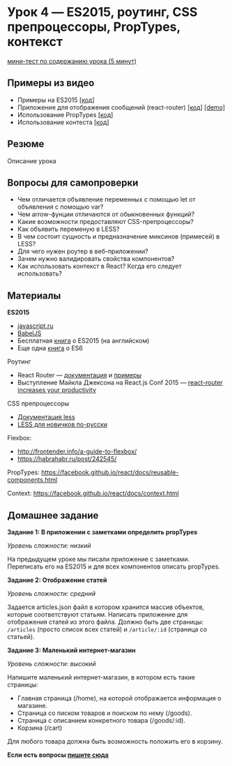# Урок 4 — ES2015, роутинг, CSS препроцессоры, PropTypes, контекст

[мини-тест по содержанию урока (5 минут)](http://itsquiz.com/activations/56c577d4701130e767e3e48d?ref=reactjs-essential)

## Примеры из видео

 - Примеры на ES2015 [[код]](/04-routing-and-es6/01-es6)
 - Приложение для отображения сообщений (react-router) [[код]](/04-routing-and-es6/02-routing) [[demo]](/04-routing-and-es6/01-es6)
 - Использование PropTypes [[код]](/04-routing-and-es6/03-proptypes)
 - Использование контеста [[код]](/04-routing-and-es6/04-context)

## Резюме

Описание урока

## Вопросы для самопроверки

 - Чем отличается объявление переменных с помощью let от объявления с помощью var?
 - Чем arrow-фунции отличаются от обыкновенных функций?
 - Какие возможности предоставляют CSS-препроцессоры?
 - Как объявить переменую в LESS?
 - В чем состоит сущность и предназначение миксинов (примесей) в LESS?
 - Для чего нужен роутер в веб-приложении?
 - Зачем нужно валидировать свойства компонентов?
 - Как использовать контекст в React? Когда его следует использовать?

## Материалы

**ES2015**

 - [javascript.ru](https://learn.javascript.ru/es-modern-usage)
 - [BabelJS](https://babeljs.io/docs/learn-es2015/)
 - Бесплатная [книга](http://exploringjs.com/) о ES2015 (на английском)
 - Еще одна [книга](https://github.com/getify/You-Dont-Know-JS/blob/master/es6%20&%20beyond/README.md#you-dont-know-js-es6--beyond) о ES6

Роутинг

 - React Router — [документация](https://github.com/rackt/react-router) и [примеры](https://github.com/rackt/react-router/tree/master/examples)
 - Выступление Майкла Джексона на React.js Conf 2015 — [react-router increases your productivity](https://www.youtube.com/watch?v=XZfvW1a8Xac)

CSS препроцессоры

 - [Документация less](http://lesscss.org/)
 - [LESS для новичков по-русски](https://www.gitbook.com/book/mrmlnc/less-guidebook-for-beginners/details)

Flexbox:

 - http://frontender.info/a-guide-to-flexbox/
 - https://habrahabr.ru/post/242545/

PropTypes: https://facebook.github.io/react/docs/reusable-components.html

Context: https://facebook.github.io/react/docs/context.html

## Домашнее задание

**Задание 1: В приложении с заметками определить propTypes**

_Уровень сложности: низкий_

На предыдущем уроке мы писали приложение с заметками. Переписать его на ES2015 и для всех компонентов описать propTypes.

**Задание 2: Отображение статей**

_Уровень сложности: средний_

Задается articles.json файл в котором хранится массив объектов, которые соответствуют статьям. Написать приложение для отображения статей из этого файла. Должно быть две страницы: `/articles` (просто список всех статей) и `/article/:id` (страница со статьей).

**Задание 3: Маленький интернет-магазин**

_Уровень сложности: высокий_

Напишите маленький интернет-магазин, в котором есть такие страницы:

 - Главная страница (/home), на которой отображается информация о магазине.
 - Страница со писком товаров и поиском по нему (/goods).
 - Страница с описанием конкретного товара (/goods/:id).
 - Корзина (/cart)

Для любого товара должна быть возможность положить его в корзину.

**Если есть вопросы [пишите сюда](https://github.com/krambertech/react-essential-course/issues/new)**
